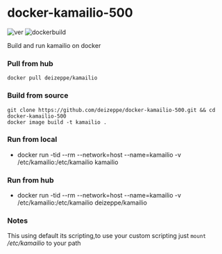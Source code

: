 # docker-kamailio-500
![ver](https://img.shields.io/github/v/release/mach1el/docker-kamailio?color=red&style=plastic)
![dockerbuild](https://img.shields.io/docker/automated/deizeppe/kamailio?style=plastic)

Build and run kamailio on docker

### Pull from hub
	docker pull deizeppe/kamailio

### Build from source
	git clone https://github.com/deizeppe/docker-kamailio-500.git && cd docker-kamailio-500
	docker image build -t kamailio .
	
### Run from local
*	docker run -tid --rm --network=host --name=kamailio -v /etc/kamailio:/etc/kamailio kamailio 

### Run from hub
* docker run -tid --rm --network=host --name=kamailio -v /etc/kamailio:/etc/kamailio deizeppe/kamailio 

### Notes
This using default its scripting,to use your custom scripting just `mount` */etc/kamailio* to your path
